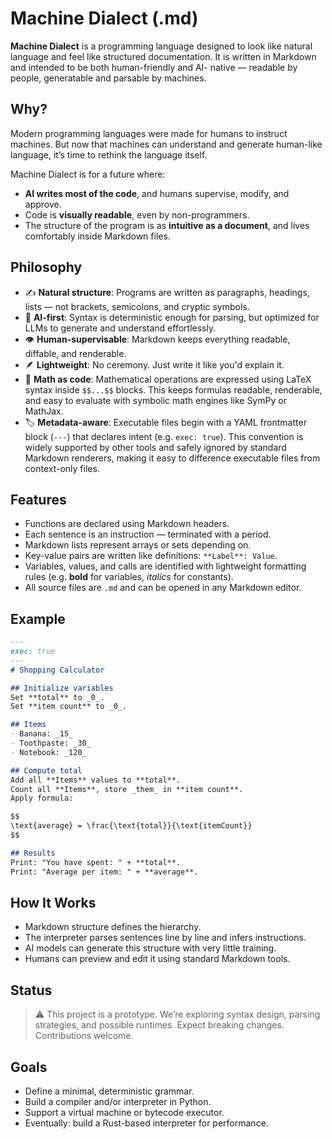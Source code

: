 # Machine Dialect (.md)

**Machine Dialect** is a programming language designed to look like natural language and feel like
structured documentation. It is written in Markdown and intended to be both human-friendly and AI-
native — readable by people, generatable and parsable by machines.

## Why?

Modern programming languages were made for humans to instruct machines. But now that machines can
understand and generate human-like language, it’s time to rethink the language itself.

Machine Dialect is for a future where:

- **AI writes most of the code**, and humans supervise, modify, and approve.
- Code is **visually readable**, even by non-programmers.
- The structure of the program is as **intuitive as a document**, and lives comfortably inside
  Markdown files.

## Philosophy

- ✍️ **Natural structure**: Programs are written as paragraphs, headings, lists — not brackets,
  semicolons, and cryptic symbols.
- 🧠 **AI-first**: Syntax is deterministic enough for parsing, but optimized for LLMs to generate and
  understand effortlessly.
- 👁️ **Human-supervisable**: Markdown keeps everything readable, diffable, and renderable.
- 🪶 **Lightweight**: No ceremony. Just write it like you'd explain it.
- 📐 **Math as code**: Mathematical operations are expressed using LaTeX syntax inside `$$...$$`
  blocks. This keeps formulas readable, renderable, and easy to evaluate with symbolic math engines
  like SymPy or MathJax.
- 🏷️ **Metadata-aware**: Executable files begin with a YAML frontmatter block (`---`) that declares
  intent (e.g. `exec: true`). This convention is widely supported by other tools and safely ignored by
  standard Markdown renderers, making it easy to difference executable files from context-only files.

## Features

- Functions are declared using Markdown headers.
- Each sentence is an instruction — terminated with a period.
- Markdown lists represent arrays or sets depending on.
- Key-value pairs are written like definitions: `**Label**: Value`.
- Variables, values, and calls are identified with lightweight formatting rules (e.g. **bold** for
  variables, _italics_ for constants).
- All source files are `.md` and can be opened in any Markdown editor.

## Example

```markdown
---
exec: true
---
# Shopping Calculator

## Initialize variables
Set **total** to _0_.
Set **item count** to _0_.

## Items
- Banana: _15_
- Toothpaste: _30_
- Notebook: _120_

## Compute total
Add all **Items** values to **total**.
Count all **Items**, store _them_ in **item count**.
Apply formula:

$$
\text{average} = \frac{\text{total}}{\text{itemCount}}
$$

## Results
Print: "You have spent: " + **total**.
Print: "Average per item: " + **average**.
```

## How It Works

- Markdown structure defines the hierarchy.
- The interpreter parses sentences line by line and infers instructions.
- AI models can generate this structure with very little training.
- Humans can preview and edit it using standard Markdown tools.

## Status

> ⚠️ This project is a prototype. We’re exploring syntax design, parsing strategies, and possible
> runtimes. Expect breaking changes. Contributions welcome.

## Goals

- Define a minimal, deterministic grammar.
- Build a compiler and/or interpreter in Python.
- Support a virtual machine or bytecode executor.
- Eventually: build a Rust-based interpreter for performance.
